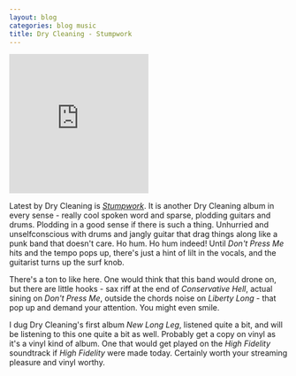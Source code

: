 ```yaml
---
layout: blog
categories: blog music
title: Dry Cleaning - Stumpwork
---
```

<div style="position: relative; padding-bottom: 50%; height: 0; overflow: hidden; max-width: 50%;"><iframe src="https://embed.tidal.com/albums/251175805?layout=gridify" frameborder="0" allowfullscreen style="position: absolute; top: 0; left: 0; width: 100%; height: 1px; min-height: 100%; margin: 0 auto;"></iframe></div>

Latest by Dry Cleaning is [_Stumpwork_](https://tidal.com/browse/album/251175805).  It is another Dry Cleaning album in every sense - really cool spoken word and sparse, plodding guitars and drums.  Plodding in a good sense if there is such a thing.  Unhurried and unselfconscious with drums and jangly guitar that drag things along like a punk band that doesn't care.  Ho hum.  Ho hum indeed!  Until _Don't Press Me_ hits and the tempo pops up, there's just a hint of lilt in the vocals, and the guitarist turns up the surf knob.

There's a ton to like here.  One would think that this band would drone on, but there are little hooks - sax riff at the end of _Conservative Hell_, actual sining on _Don't Press Me_, outside the chords noise on _Liberty Long_ - that pop up and demand your attention.  You might even smile.

I dug Dry Cleaning's first album _New Long Leg_, listened quite a bit,
and will be listening to this one quite a bit as well.  Probably get a
copy on vinyl as it's a vinyl kind of album.  One that would get
played on the _High Fidelity_ soundtrack if _High Fidelity_ were made
today.  Certainly worth your streaming pleasure and vinyl worthy.

